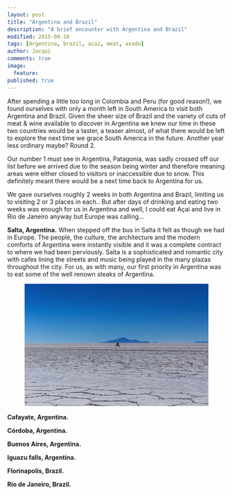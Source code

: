 ```yaml
---
layout: post
title: "Argentina and Brazil"
description: "A brief encounter with Argentina and Brazil"
modified: 2015-09-10
tags: [Argentina, brazil, acai, meat, asado]
author: Jacqui
comments: true
image:
  feature:
published: true
---
```


After spending a little too long in Colombia and Peru (for good reason!), we found ourselves with only a month left in South America to visit both Argentina and Brazil. Given the sheer size of Brazil and the variety of cuts of meat & wine available to discover in Argentina we knew our time in these two countries would be a taster, a teaser almost, of what there would be left to explore the next time we grace South America in the future. Another year less ordinary maybe? Round 2.

Our number 1 must see in Argentina, Patagonia, was sadly crossed off our list before we arrived due to the season being winter and therefore meaning areas were either closed to visitors or inaccessible due to snow. This definitely meant there would be a next time back to Argentina for us. 

We gave ourselves roughly 2 weeks in both Argentina and Brazil, limiting us to visiting 2 or 3 places in each.. But after days of drinking and eating two weeks was enough for us in Argentina and well, I could eat Açai and live in Rio de Janeiro anyway but Europe was calling...

<b>Salta, Argentina.</b>
When stepped off the bus in Salta it felt as though we had in Europe. The people, the culture, the architecture and the modern comforts of Argentina were instantly visible and it was a complete contract to where we had been perviously. Salta is a sophisticated and romantic city with cafes lining the streets and music being played in the many plazas throughout the city. For us, as with many, our first priority in Argentina was to eat some of the well renown steaks of Argentina. 



<figure>
<a href="../images/IMG_9054.jpg"><img src="../images/th/IMG_9054.jpg" alt=""></a>
<figcaption></figcaption></figure>

<b>Cafayate, Argentina.</b>

<b>Córdoba, Argentina.</b>

<b>Buenos Aires, Argentina.</b> 

<b>Iguazu falls, Argentina.</b> 

<b>Florinapolis, Brazil.</b> 

<b>Rio de Janeiro, Brazil.</b> 
